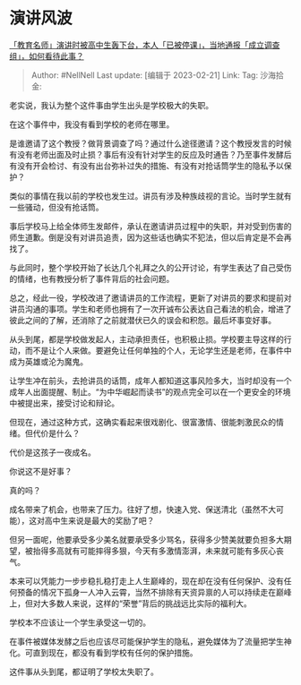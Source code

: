 # 演讲风波
[「教育名师」演讲时被高中生轰下台，本人「已被停课」，当地通报「成立调查组」，如何看待此事？](https://www.zhihu.com/question/585004547/answer/2903204735)

> Author: #NellNell
> Last update: [编辑于 2023-02-21]
> Link:
> Tag:
> 沙海拾金:

老实说，我认为整个这件事由学生出头是学校极大的失职。

在这个事件中，我没有看到学校的老师在哪里。

是谁邀请了这个教授？做背景调查了吗？通过什么途径邀请？这个教授发言的时候有没有老师出面及时止损？事后有没有针对学生的反应及时通告？乃至事件发酵后有没有开会检讨、有没有出台弥补过失的措施、有没有对抢话筒学生的隐私予以保护？

类似的事情在我以前的学校也发生过。讲员有涉及种族歧视的言论。当时学生就有一些骚动，但没有抢话筒。

事后学校马上给全体师生发邮件，承认在邀请讲员过程中的失职，并对受到伤害的师生道歉。倒是没有对讲员追责，因为这些话也确实不犯法，但以后肯定是不会再找了。

与此同时，整个学校开始了长达几个礼拜之久的公开讨论，有学生表达了自己受伤的情绪，也有教授分析了事件背后的社会问题。

总之，经此一役，学校改进了邀请讲员的工作流程，更新了对讲员的要求和提前对讲员沟通的事项。学生和老师也拥有了一次开诚布公表达自己看法的机会，增进了彼此之间的了解，还消除了之前就潜伏已久的误会和积怨。最后坏事变好事。

从头到尾，都是学校做发起人，主动承担责任，也积极止损。学校要主导这样的行动，而不是让个人来做。要避免让任何单独的个人，无论学生还是老师，在事件中成为英雄或沦为魔鬼。

让学生冲在前头，去抢讲员的话筒，成年人都知道这事风险多大，当时却没有一个成年人出面提醒、制止。“为中华崛起而读书”的观点完全可以在一个更安全的环境中被提出来，接受讨论和辩论。

但现在，通过这种方式，这确实看起来很戏剧化、很富激情、很能刺激民众的情绪。但代价是什么？

代价是这孩子一夜成名。

你说这不是好事？

真的吗？

成名带来了机会，也带来了压力。往好了想，快速入党、保送清北（虽然不大可能），这对高中生来说是最大的奖励了吧？

但另一面呢，他要承受多少美名就要承受多少骂名，获得多少赞美就要负担多大期望，被抬得多高就有可能摔得多狠，今天有多激情澎湃，未来就可能有多灰心丧气。

本来可以凭能力一步步稳扎稳打走上人生巅峰的，现在却在没有任何保护、没有任何预备的情况下孤身一人冲入云霄，当然不排除有天资异禀的人可以持续走在巅峰上，但对大多数人来说，这样的“荣誉”背后的挑战远比实际的福利大。

学校本不应该让一个学生承受这一切的。

在事件被媒体发酵之后也应该尽可能保护学生的隐私，避免媒体为了流量把学生神化。可直到现在，都没有看到学校有任何的保护措施。

这件事从头到尾，都证明了学校太失职了。
